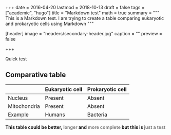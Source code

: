 +++
date = 2016-04-20
lastmod = 2018-10-13
draft = false
tags = ["academic", "hugo"]
title = "Markdown test"
math = true
summary = """
This is a Markdown test. I am trying to create a table comparing eukaryotic and prokaryotic cells using Markdown
"""

[header]
image = "headers/secondary-header.jpg"
caption = ""
preview = false

+++

Quick test

## Comparative table 


|              | Eukaryotic cell | Prokaryotic cell |
| ------------ | --------------- | ---------------- |
| Nucleus      | Present         | Absent           |
| Mitochondria | Present         | Absent           |
| Example      | Humans          | Bacteria         |

**This table could be better, <span style="color:grey">longer</span> and <span style="color:grey">more complete</span> but this is <span style="color:grey">just a test</span>**
